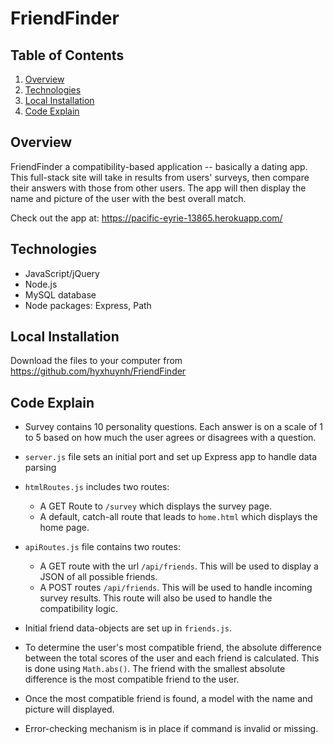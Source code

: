 # FriendFinder

## Table of Contents 
1. [Overview](#overview)
2. [Technologies](#technologies)
3. [Local Installation](#installation)
4. [Code Explain](#display)

<a name="overview"></a>
## Overview 
FriendFinder a compatibility-based application -- basically a dating app. This full-stack site will take in results from users' surveys, then compare their answers with those from other users. The app will then display the name and picture of the user with the best overall match. 

Check out the app at: https://pacific-eyrie-13865.herokuapp.com/

<a name="technologies"></a>
## Technologies

* JavaScript/jQuery
* Node.js
* MySQL database
* Node packages: Express, Path

<a name="installation"></a>
## Local Installation

Download the files to your computer from https://github.com/hyxhuynh/FriendFinder


<a name="display"></a>
## Code Explain
* Survey contains 10 personality questions. Each answer is on a scale of 1 to 5 based on how much the user agrees or disagrees with a question.
* `server.js` file sets an initial port and set up Express app to handle data parsing
* `htmlRoutes.js` includes two routes:

    * A GET Route to `/survey` which displays the survey page.
    * A default, catch-all route that leads to `home.html` which displays the home page. 

* `apiRoutes.js` file contains two routes:

    * A GET route with the url `/api/friends`. This will be used to display a JSON of all possible friends.
    * A POST routes `/api/friends`. This will be used to handle incoming survey results. This route will also be used to handle the compatibility logic. 

* Initial friend data-objects are set up in `friends.js`.
* To determine the user's most compatible friend, the absolute difference between the total scores of the user and each friend is calculated. This is done using `Math.abs()`. The friend with the smallest absolute difference is the most compatible friend to the user. 
* Once the most compatible friend is found, a model with the name and picture will displayed. 
* Error-checking mechanism is in place if command is invalid or missing.